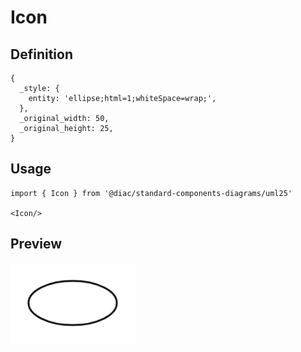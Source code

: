 # Icon

## Definition

```
{
  _style: { 
    entity: 'ellipse;html=1;whiteSpace=wrap;',
  },
  _original_width: 50,
  _original_height: 25,
}
```

## Usage

```
import { Icon } from '@diac/standard-components-diagrams/uml25'

<Icon/>
```

## Preview

<img src="./icon.png" width="200"/>
